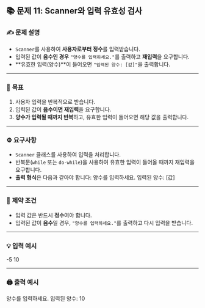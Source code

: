 ## 📚 문제 11: Scanner와 입력 유효성 검사

### ✍️ **문제 설명**
- `Scanner`를 사용하여 **사용자로부터 정수**를 입력받습니다.
- 입력된 값이 **음수인 경우** `"양수를 입력하세요."`를 출력하고 **재입력**을 요구합니다.
- **유효한 입력(양수)**이 들어오면 `"입력된 양수: [값]"`을 출력합니다.

---

### 🎯 **목표**
1. 사용자 입력을 반복적으로 받습니다.
2. 입력된 값이 **음수이면 재입력**을 요구합니다.
3. **양수가 입력될 때까지 반복**하고, 유효한 입력이 들어오면 해당 값을 출력합니다.

---

### ⚙️ **요구사항**
- `Scanner` 클래스를 사용하여 입력을 처리합니다.
- 반복문(`while` 또는 `do-while`)을 사용하여 유효한 입력이 들어올 때까지 재입력을 요구합니다.
- **출력 형식**은 다음과 같아야 합니다:
  양수를 입력하세요. 입력된 양수: [값]

---

### 🔗 **제약 조건**
- 입력 값은 반드시 **정수**여야 합니다.
- 입력된 값이 **음수**일 경우, `"양수를 입력하세요."`를 출력하고 다시 입력을 받습니다.

---

### 💡 **입력 예시**
-5 10


---

### 🖨️ **출력 예시**
양수를 입력하세요. 입력된 양수: 10

